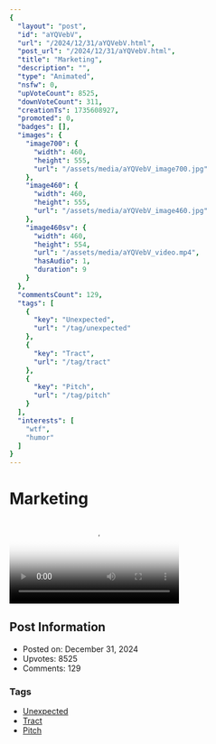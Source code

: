 ```yaml
---
{
  "layout": "post",
  "id": "aYQVebV",
  "url": "/2024/12/31/aYQVebV.html",
  "post_url": "/2024/12/31/aYQVebV.html",
  "title": "Marketing",
  "description": "",
  "type": "Animated",
  "nsfw": 0,
  "upVoteCount": 8525,
  "downVoteCount": 311,
  "creationTs": 1735608927,
  "promoted": 0,
  "badges": [],
  "images": {
    "image700": {
      "width": 460,
      "height": 555,
      "url": "/assets/media/aYQVebV_image700.jpg"
    },
    "image460": {
      "width": 460,
      "height": 555,
      "url": "/assets/media/aYQVebV_image460.jpg"
    },
    "image460sv": {
      "width": 460,
      "height": 554,
      "url": "/assets/media/aYQVebV_video.mp4",
      "hasAudio": 1,
      "duration": 9
    }
  },
  "commentsCount": 129,
  "tags": [
    {
      "key": "Unexpected",
      "url": "/tag/unexpected"
    },
    {
      "key": "Tract",
      "url": "/tag/tract"
    },
    {
      "key": "Pitch",
      "url": "/tag/pitch"
    }
  ],
  "interests": [
    "wtf",
    "humor"
  ]
}
---
```


# Marketing

<video controls playsinline loop poster="/assets/media/aYQVebV_image460.jpg">
  <source src="/assets/media/aYQVebV_video.mp4" type="video/mp4">
  Your browser does not support the video tag.
</video>

## Post Information

- Posted on: December 31, 2024
- Upvotes: 8525
- Comments: 129

### Tags

- [Unexpected](/tag/Unexpected)
- [Tract](/tag/Tract)
- [Pitch](/tag/Pitch)

